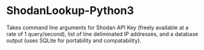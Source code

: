 # ShodanLookup-Python3

Takes command line arguments for Shodan API Key (freely available at a rate of 1 query/second), list of line deliminated IP addresses, and a database output (uses SQLite for portability and compatability).  
